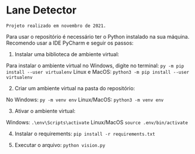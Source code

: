 # Lane Detector

`Projeto realizado em novembro de 2021.`

Para usar o repositório é necessário ter o Python instalado na sua máquina. Recomendo usar a IDE PyCharm e seguir os passos:

1. Instalar uma biblioteca de ambiente virtual: 


  Para instalar o ambiente virtual no Windows, digite no terminal: 
  `py -m pip install --user virtualenv`
  Linux e MacOS:
  `python3 -m pip install --user virtualenv`

2. Criar um ambiente virtual na pasta do repositório:


  No Windows:
  `py -m venv env`
  Linux/MacOS:
  `python3 -m venv env`
 
3. Ativar o ambiente virtual:


  Windows:
  `.\env\Scripts\activate`
  Linux/MacOS
  `source .env/bin/activate`

4. Instalar o requirements:
  `pip install -r requirements.txt` 

5. Executar o arquivo:
  `python vision.py`
